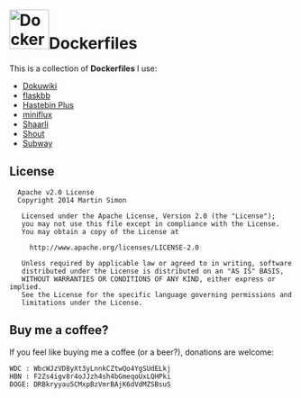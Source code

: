 <h1><img src="https://raw.github.com/c0ding/Dockerfiles/master/doc/docker.png" height=70 alt="Dockerfiles" title="Dockerfiles">Dockerfiles</h1>

This is a collection of **Dockerfiles** I use:


  * [Dokuwiki](https://www.dokuwiki.org/dokuwiki)
  * [flaskbb](http://flaskbb.org/)
  * [Hastebin Plus](https://github.com/MarvinMenzerath/HastebinPlus)
  * [miniflux](http://miniflux.net/)
  * [Shaarli](http://sebsauvage.net/wiki/doku.php?id=php:shaarli)
  * [Shout](http://shout-irc.com/)
  * [Subway](https://github.com/thedjpetersen/subway)

## License

```
  Apache v2.0 License
  Copyright 2014 Martin Simon

   Licensed under the Apache License, Version 2.0 (the "License");
   you may not use this file except in compliance with the License.
   You may obtain a copy of the License at

     http://www.apache.org/licenses/LICENSE-2.0

   Unless required by applicable law or agreed to in writing, software
   distributed under the License is distributed on an "AS IS" BASIS,
   WITHOUT WARRANTIES OR CONDITIONS OF ANY KIND, either express or implied.
   See the License for the specific language governing permissions and
   limitations under the License.

```

## Buy me a coffee?

If you feel like buying me a coffee (or a beer?), donations are welcome:

```
WDC : WbcWJzVD8yXt3yLnnkCZtwQo4YgSUdELkj
HBN : F2Zs4igv8r4oJJzh4sh4bGmeqoUxLQHPki
DOGE: DRBkryyau5CMxpBzVmrBAjK6dVdMZSBsuS
```